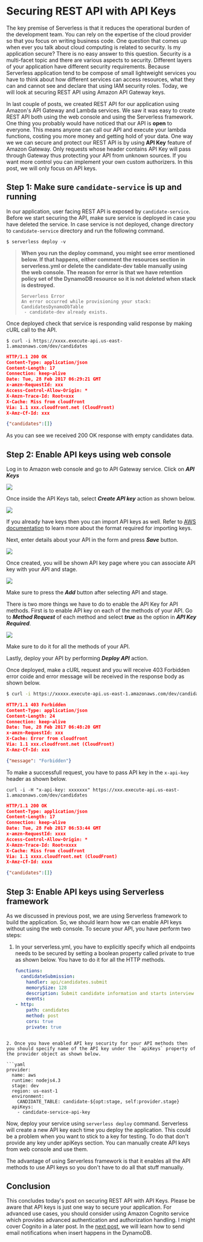 # Securing REST API with API Keys

The key premise of Serverless is that it reduces the operational burden of the development team. You can rely on the expertise of the cloud provider so that you focus on writing business code. One question that comes up when ever you talk about cloud computing is related to security. Is my application secure? There is no easy answer to this question. Security is a multi-facet topic and there are various aspects to security. Different layers of your application have different security requirements. Because Serverless application tend to be compose of small lightweight services you have to think about how different services can access resources, what they can and cannot see and declare that using IAM security roles. Today, we will look at securing REST API using Amazon API Gateway keys.

In last couple of posts, we created REST API for our application using Amazon's API Gateway and Lambda services. We saw it was easy to create REST API both using the web console and using the Serverless framework. One thing you probably would have noticed that our API is **open** to everyone. This means anyone can call our API and execute your lambda functions, costing you more money and getting hold of your data. One way we we can secure and protect our REST API is by using **API Key** feature of Amazon Gateway. Only requests whose header contains API Key will pass through Gateway thus protecting your API from unknown sources. If you want more control you can implement your own custom authorizers. In this post, we will only focus on API keys.

## Step 1: Make sure `candidate-service` is up and running

In our application, user facing REST API is exposed by `candidate-service`. Before we start securing the API, make sure service is deployed in case you have deleted the service. In case service is not deployed, change directory to `candidate-service` directory and run the following command.

```
$ serverless deploy -v
```

> **When you run the deploy command, you might see  error mentioned below. If that happens, either comment the resources section in serverless.yml or delete the candidate-dev table manually using the web console. The reason for error is that we have retention policy set of the DynamoDB resource so it is not deleted when stack is destroyed.**
>
>     Serverless Error
>     An error occurred while provisioning your stack: CandidatesDynamoDbTable
>      - candidate-dev already exists.

Once deployed check that service is responding valid response by making cURL call to the API.

```
$ curl -i https://xxxx.execute-api.us-east-1.amazonaws.com/dev/candidates
```

```json
HTTP/1.1 200 OK
Content-Type: application/json
Content-Length: 17
Connection: keep-alive
Date: Tue, 28 Feb 2017 06:29:21 GMT
x-amzn-RequestId: xxx
Access-Control-Allow-Origin: *
X-Amzn-Trace-Id: Root=xxx
X-Cache: Miss from cloudfront
Via: 1.1 xxx.cloudfront.net (CloudFront)
X-Amz-Cf-Id: xxx

{"candidates":[]}
```

As you can see we received 200 OK response with empty candidates data. 

## Step 2: Enable API keys using web console

Log in to Amazon web console and go to API Gateway service. Click on ***API Keys*** 

![](images/api-gateway-click-api-key.png)

Once inside the API Keys tab, select ***Create API key*** action as shown below.

![](images/api-gateway-create-api-key.png)

If you already have keys then you can import API keys as well. Refer to [AWS documentation](https://docs.aws.amazon.com/apigateway/latest/developerguide/api-key-file-format.html?icmpid=docs_apigateway_console) to learn more about the format required for importing keys.

Next, enter details about your API in the form and press ***Save*** button.

![](images/api-gateway-api-key-form.png)

Once created, you will be shown API key page where you can associate API key with your API and stage.

![](images/api-gateway-associate-api-key.png)

Make sure to press the ***Add*** button after selecting API and stage.

There is two more things we have to do to enable the API Key for API methods. First is to enable API key on each of the methods of  your API. Go to ***Method Request*** of each method and select ***true*** as the option in ***API Key Required***.

![](images/api-gateway-enable-key-method.png)

Make sure to do it for all the methods of your API.

Lastly, deploy your API by performing ***Deploy API*** action.

Once deployed, make a cURL request and you will receive 403 Forbidden error coide and error message will be received in the response body as shown below.

```bash
$ curl -i https://xxxxx.execute-api.us-east-1.amazonaws.com/dev/candidates
```

```json
HTTP/1.1 403 Forbidden
Content-Type: application/json
Content-Length: 24
Connection: keep-alive
Date: Tue, 28 Feb 2017 06:48:20 GMT
x-amzn-RequestId: xxx
X-Cache: Error from cloudfront
Via: 1.1 xxx.cloudfront.net (CloudFront)
X-Amz-Cf-Id: xxx

{"message": "Forbidden"}
```

To make a successfull request, you have to pass API key in the `x-api-key` header as shown below.

```
curl -i -H "x-api-key: xxxxxxx" https://xxx.execute-api.us-east-1.amazonaws.com/dev/candidates
```

```json
HTTP/1.1 200 OK
Content-Type: application/json
Content-Length: 17
Connection: keep-alive
Date: Tue, 28 Feb 2017 06:53:44 GMT
x-amzn-RequestId: xxxx
Access-Control-Allow-Origin: *
X-Amzn-Trace-Id: Root=xxxx
X-Cache: Miss from cloudfront
Via: 1.1 xxxx.cloudfront.net (CloudFront)
X-Amz-Cf-Id: xxxx

{"candidates":[]}
```



## Step 3: Enable API keys using Serverless framework

As we discussed in previous post, we are using Serverless framework to build the application. So, we should learn how we can enable API keys without using the web console. To secure your API, you have perform two steps:

1.    In your serverless.yml, you have to explicitly specify which all endpoints needs to be secured by setting a boolean property called private to true as shown below. You have to do it for all the HTTP methods.

      ```yaml
      functions:
        candidateSubmission:
          handler: api/candidates.submit
          memorySize: 128
          description: Submit candidate information and starts interview process.
          events:
      - http: 
          path: candidates
          method: post
          cors: true
          private: true
      ```
   ```

2. Once you have enabled API key security for your API methods then you should specify name of the API key under the `apiKeys` property of the provider object as shown below.

   ```yaml
   provider:
     name: aws
     runtime: nodejs4.3
     stage: dev
     region: us-east-1
     environment:
       CANDIDATE_TABLE: candidate-${opt:stage, self:provider.stage}
     apiKeys:
       - candidate-service-api-key
   ```

Now, deploy your service using `serverless deploy` command. Serverless will create a new API key each time you deploy the application. This could be a problem when you want to stick to a key for testing. To do that don't provide any key under apiKeys section.  You can manually create API keys from web console and use them.

The advantage of using Serverless framework is that it enables all the API methods to use API keys so you don't have to do all that stuff manually.

## Conclusion

This concludes today's post on securing REST API with API Keys. Please be aware that API keys is just one way to secure your application. For advanced use cases, you should consider using Amazon Cognito service which provides advanced authentication and authorization handling.  I might cover Cognito in a later post. In the [next post](./06-sending-email-with-ses-on-dynamodb-stream-events.md), we will learn how to send email notifications when insert happens in the DynamoDB.